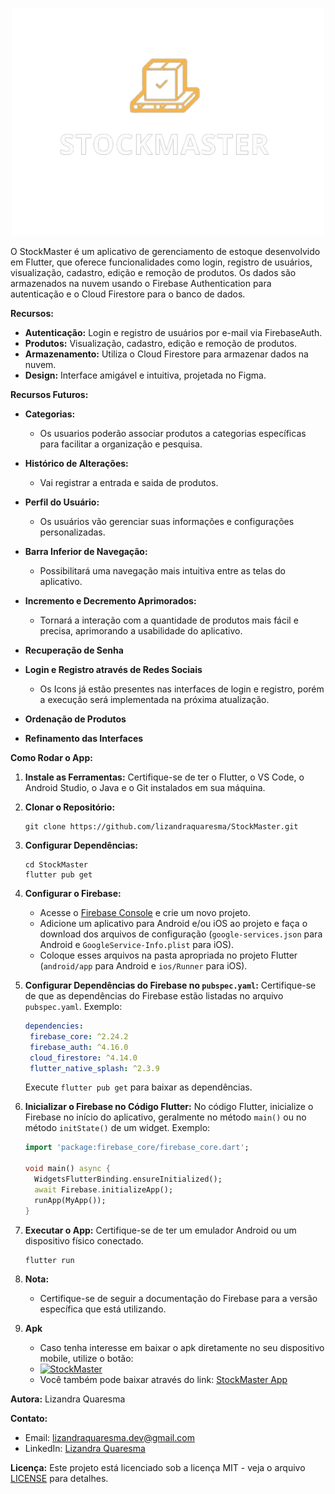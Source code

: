<p align="center">
  <img src="assets/images/stockmaster.png" alt="StockMaster Logo" width="500">
</p>

O StockMaster é um aplicativo de gerenciamento de estoque desenvolvido em Flutter, que oferece funcionalidades como login, registro de usuários, visualização, cadastro, edição e remoção de produtos. Os dados são armazenados na nuvem usando o Firebase Authentication para autenticação e o Cloud Firestore para o banco de dados.

**Recursos:**
- **Autenticação:** Login e registro de usuários por e-mail via FirebaseAuth.
- **Produtos:** Visualização, cadastro, edição e remoção de produtos.
- **Armazenamento:** Utiliza o Cloud Firestore para armazenar dados na nuvem.
- **Design:** Interface amigável e intuitiva, projetada no Figma.


**Recursos Futuros:**

- **Categorias:** 
  - Os usuarios poderão associar produtos a categorias específicas para facilitar a organização e pesquisa.

- **Histórico de Alterações:** 
  - Vai registrar a entrada e saida de produtos.

- **Perfil do Usuário:** 
  - Os usuários vão gerenciar suas informações e configurações personalizadas.

- **Barra Inferior de Navegação:** 
  - Possibilitará uma navegação mais intuitiva entre as telas do aplicativo.

- **Incremento e Decremento Aprimorados:** 
  - Tornará a interação com a quantidade de produtos mais fácil e precisa, aprimorando a usabilidade do aplicativo.

- **Recuperação de Senha**

- **Login e Registro através de Redes Sociais**
  - Os Icons já estão presentes nas interfaces de login e registro, porém a execução será implementada na próxima atualização.

- **Ordenação de Produtos**
  
- **Refinamento das Interfaces**

**Como Rodar o App:**

1. **Instale as Ferramentas:**
   Certifique-se de ter o Flutter, o VS Code, o Android Studio, o Java e o Git instalados em sua máquina.

2. **Clonar o Repositório:**
   ```
   git clone https://github.com/lizandraquaresma/StockMaster.git
   ```

3. **Configurar Dependências:**
   ```
   cd StockMaster
   flutter pub get
   ```

4. **Configurar o Firebase:**
   - Acesse o [Firebase Console](https://console.firebase.google.com/) e crie um novo projeto.
   - Adicione um aplicativo para Android e/ou iOS ao projeto e faça o download dos arquivos de configuração (`google-services.json` para Android e `GoogleService-Info.plist` para iOS).
   - Coloque esses arquivos na pasta apropriada no projeto Flutter (`android/app` para Android e `ios/Runner` para iOS).

5. **Configurar Dependências do Firebase no `pubspec.yaml`:**
   Certifique-se de que as dependências do Firebase estão listadas no arquivo `pubspec.yaml`. Exemplo:
   
   ```yaml
   dependencies:
    firebase_core: ^2.24.2
    firebase_auth: ^4.16.0
    cloud_firestore: ^4.14.0
    flutter_native_splash: ^2.3.9
   ```

   Execute `flutter pub get` para baixar as dependências.

6. **Inicializar o Firebase no Código Flutter:**
   No código Flutter, inicialize o Firebase no início do aplicativo, geralmente no método `main()` ou no método `initState()` de um widget. Exemplo:

   ```dart
   import 'package:firebase_core/firebase_core.dart';

   void main() async {
     WidgetsFlutterBinding.ensureInitialized();
     await Firebase.initializeApp();
     runApp(MyApp());
   }
   ```

7. **Executar o App:**
   Certifique-se de ter um emulador Android ou um dispositivo físico conectado.
   ```
   flutter run
   ```

8. **Nota:**
   - Certifique-se de seguir a documentação do Firebase para a versão específica que está utilizando.


9. **Apk**
   - Caso tenha interesse em baixar o apk diretamente no seu dispositivo mobile, utilize o botão:
   - [![StockMaster](https://img.shields.io/badge/Baixar%20APK-Download-blue?style=for-the-badge&logo=android)](https://drive.google.com/uc?export=download&id=1SXvI-HYryFgROk3YnDPcsBHnuFamhgFQ)
   - Você também pode baixar através do link: [StockMaster App](https://drive.google.com/file/d/1SXvI-HYryFgROk3YnDPcsBHnuFamhgFQ/view?usp=sharing)

**Autora:**
Lizandra Quaresma

**Contato:**
- Email: lizandraquaresma.dev@gmail.com
- LinkedIn: [Lizandra Quaresma](https://www.linkedin.com/in/lizandraquaresma/)

**Licença:**
Este projeto está licenciado sob a licença MIT - veja o arquivo [LICENSE](LICENSE) para detalhes.



